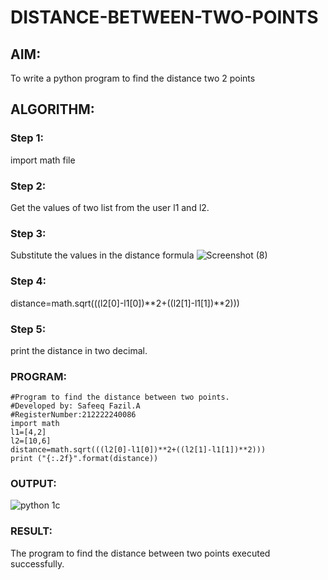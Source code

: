 # DISTANCE-BETWEEN-TWO-POINTS

## AIM:
To write a python program to find the distance two 2 points
## ALGORITHM:
### Step 1: 
import math file
### Step 2: 
Get the values of two list from the user l1 and l2.
### Step 3: 
Substitute the values in the distance formula ![Screenshot (8)](https://user-images.githubusercontent.com/118680361/230773702-af04e04a-af4a-45eb-81c2-9e974868a2e9.png)

### Step 4: 
distance=math.sqrt(((l2[0]-l1[0])**2+((l2[1]-l1[1])**2)))
### Step 5: 
print the distance in two decimal.

### PROGRAM:
```
#Program to find the distance between two points.
#Developed by: Safeeq Fazil.A
#RegisterNumber:212222240086
import math
l1=[4,2]
l2=[10,6]
distance=math.sqrt(((l2[0]-l1[0])**2+((l2[1]-l1[1])**2)))
print ("{:.2f}".format(distance))
```
  


### OUTPUT:
![python 1c](https://user-images.githubusercontent.com/118680361/226115930-93319c2b-b312-497a-9a22-ba1b83f68f83.png)


### RESULT:
The program to find the distance between two points executed successfully.
